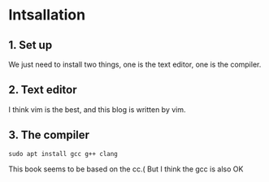 # Intsallation

## 1. Set up
We just need to install two things, one is the text editor, one is the compiler.

## 2. Text editor
I think vim is the best, and this blog is written by vim.

## 3. The compiler 
```shell
sudo apt install gcc g++ clang 
```

This book seems to be based on the cc.( 
But I think the gcc is also OK
